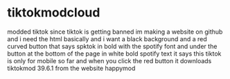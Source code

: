 # tiktokmodcloud
modded tiktok since tiktok is getting banned
im making a website on github and i need the html basically and i want a black background and a red curved button that says spktok in bold with the spotify font and under the button at the bottom of the page in white bold spotify text it says this tiktok is only for mobile so far and when you click the red button it downloads tiktokmod 39.6.1 from the website happymod
